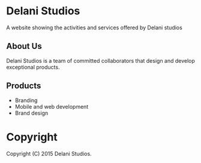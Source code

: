 # Delani Studios
A website showing the activities and services offered by Delani studios

## About Us
Delani Studios is a team of committed collaborators that design and develop exceptional products.

## Products
* Branding
* Mobile and web development
* Brand design

# Copyright

Copyright (C) 2015 Delani Studios.